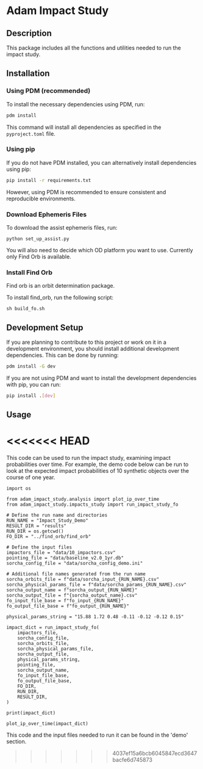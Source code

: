# Adam Impact Study

## Description
This package includes all the functions and utilities needed to run the impact study.

## Installation

### Using PDM (recommended)
To install the necessary dependencies using PDM, run:

```bash
pdm install
```

This command will install all dependencies as specified in the `pyproject.toml` file.

### Using pip
If you do not have PDM installed, you can alternatively install dependencies using pip:

```bash
pip install -r requirements.txt
```

However, using PDM is recommended to ensure consistent and reproducible environments.

### Download Ephemeris Files

To download the assist ephemeris files, run:

```
python set_up_assist.py
```

You will also need to decide which OD platform you want to use. Currently only Find Orb is available.

### Install Find Orb

Find orb is an orbit determination package.

To install find_orb, run the following script:

```
sh build_fo.sh
```

## Development Setup

If you are planning to contribute to this project or work on it in a development environment, you should install additional development dependencies. This can be done by running:

```bash
pdm install -G dev
```

If you are not using PDM and want to install the development dependencies with pip, you can run:

```bash
pip install .[dev]
```

## Usage
<<<<<<< HEAD
=======

This code can be used to run the impact study, examining impact probabilities over time. For example, the demo code below can be run to look at the expected impact probabilities of 10 synthetic objects over the course of one year.

```
import os

from adam_impact_study.analysis import plot_ip_over_time
from adam_impact_study.impacts_study import run_impact_study_fo

# Define the run name and directories
RUN_NAME = "Impact_Study_Demo"
RESULT_DIR = "results"
RUN_DIR = os.getcwd()
FO_DIR = "../find_orb/find_orb"

# Define the input files
impactors_file = "data/10_impactors.csv"
pointing_file = "data/baseline_v2.0_1yr.db"
sorcha_config_file = "data/sorcha_config_demo.ini"

# Additional file names generated from the run name
sorcha_orbits_file = f"data/sorcha_input_{RUN_NAME}.csv"
sorcha_physical_params_file = f"data/sorcha_params_{RUN_NAME}.csv"
sorcha_output_name = f"sorcha_output_{RUN_NAME}"
sorcha_output_file = f"{sorcha_output_name}.csv"
fo_input_file_base = f"fo_input_{RUN_NAME}"
fo_output_file_base = f"fo_output_{RUN_NAME}"

physical_params_string = "15.88 1.72 0.48 -0.11 -0.12 -0.12 0.15"

impact_dict = run_impact_study_fo(
    impactors_file,
    sorcha_config_file,
    sorcha_orbits_file,
    sorcha_physical_params_file,
    sorcha_output_file,
    physical_params_string,
    pointing_file,
    sorcha_output_name,
    fo_input_file_base,
    fo_output_file_base,
    FO_DIR,
    RUN_DIR,
    RESULT_DIR,
)

print(impact_dict)

plot_ip_over_time(impact_dict)
```

This code and the input files needed to run it can be found in the 'demo' section.
>>>>>>> 4037ef15a6bcb6045847ecd3647bacfe6d745873
